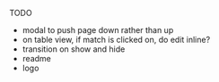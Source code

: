 TODO
- modal to push page down rather than up
- on table view, if match is clicked on, do edit inline?
- transition on show and hide
- readme
- logo
